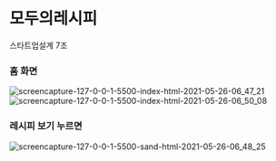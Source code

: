 # 모두의레시피
스타트업설계 7조
### 홈 화면
![screencapture-127-0-0-1-5500-index-html-2021-05-26-06_47_21](https://user-images.githubusercontent.com/62590913/119572950-8075c500-bdee-11eb-8b0c-8f84bf1f44c6.png)
![screencapture-127-0-0-1-5500-index-html-2021-05-26-06_50_08](https://user-images.githubusercontent.com/62590913/119573040-a69b6500-bdee-11eb-85d7-b15500a86681.png)

### 레시피 보기 누르면
![screencapture-127-0-0-1-5500-sand-html-2021-05-26-06_48_25](https://user-images.githubusercontent.com/62590913/119572882-6936d780-bdee-11eb-9861-d009b3d23edc.png)
